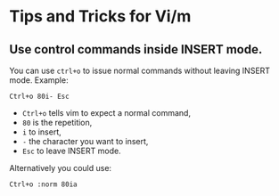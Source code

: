 # Tips and Tricks for Vi/m

## Use control commands inside INSERT mode.

You can use `ctrl+o` to issue normal commands without leaving INSERT mode. Example:

`Ctrl+o 80i- Esc`

- `Ctrl+o` tells vim to expect a normal command,
- `80` is the repetition,
- `i` to insert,
- `-` the character you want to insert,
- `Esc` to leave INSERT mode.

Alternatively you could use:

`Ctrl+o :norm 80ia`
